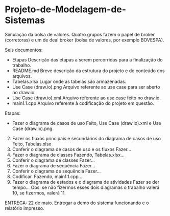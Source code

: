 # Projeto-de-Modelagem-de-Sistemas

Simulação da bolsa de valores. Quatro grupos fazem o papel de broker (corretoras) e um de deal broker (bolsa de valores, por exemplo BOVESPA).

Seis documentos:
- Etapas
  Descrição das etapas a serem percorridas para a finalização do trabalho.
- README.md
  Breve descrição da estrutura do projeto e do conteúdo dos arquivos.
- Tabelas.xlsx
  Lugar onde as tabelas são armazenadas.
- Use Case (draw.io).png
  Arquivo referente ao use case para ser aberto no draw.io.
- Use Case (draw.io).xml
  Arquivo referente ao use case feito no draw.io.
- main1.1.cpp
  Arquivo referente à codificação do projeto em questão.
  
Etapas:
- Fazer o diagrama de casos de uso
  Feito, Use Case (draw.io).xml e Use Case (draw.io).png.
2) Fazer os fluxos principais e secundários do diagrama de casos de uso
  Feito, Tabelas.xlsx
3) Conferir o diagrama de casos de uso e os fluxos
  Fazer...
4) Fazer o diagrama de classes
  Fazendo, Tabelas.xlsx...
5) Conferir o diagrama de classes
  Fazer...
6) Fazer o diagrama de sequência
  Fazer...
7) Conferir o diagrama de sequência
  Fazer...
8) Codificar.
  Fazendo, main1.1.cpp...
9) Fazer o diagrama de estados e o diagrama de atividades
  Fazer se der tempo...
   Obs: se não fizermos esses dois diagramas o trabalho valerá 10, se fizermos, valerá 11.
  
  ENTREGA: 22 de maio. Entregar a demo do sistema funcionando e o relatório impresso.
